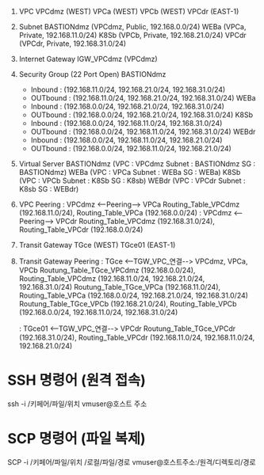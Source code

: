 1. VPC
  VPCdmz (WEST)
  VPCa   (WEST)
  VPCb   (WEST)
  VPCdr  (EAST-1)

2. Subnet
  BASTIONdmz (VPCdmz, Public, 192.168.0.0/24)
  WEBa       (VPCa, Private, 192.168.11.0/24)
  K8Sb       (VPCb, Private, 192.168.21.0/24)
  VPCdr      (VPCdr, Private, 192.168.31.0/24)

3. Internet Gateway
  IGW_VPCdmz  (VPCdmz)

4. Security Group (22 Port Open)
  BASTIONdmz
    - Inbound   : (192.168.11.0/24, 192.168.21.0/24, 192.168.31.0/24)
    - OUTbound  : (192.168.11.0/24, 192.168.21.0/24, 192.168.31.0/24)
  WEBa
    - Inbound   : (192.168.0.0/24, 192.168.21.0/24, 192.168.31.0/24)
    - OUTbound  : (192.168.0.0/24, 192.168.21.0/24, 192.168.31.0/24)
  K8Sb
    - Inbound   : (192.168.0.0/24, 192.168.11.0/24, 192.168.31.0/24)
    - OUTbound  : (192.168.0.0/24, 192.168.11.0/24, 192.168.31.0/24)
  WEBdr
    - Inbound   : (192.168.0.0/24, 192.168.11.0/24, 192.168.21.0/24)
    - OUTbound  : (192.168.0.0/24, 192.168.11.0/24, 192.168.21.0/24)

5. Virtual Server
  BASTIONdmz  (VPC : VPCdmz Subnet : BASTIONdmz SG : BASTIONdmz)
  WEBa        (VPC : VPCa   Subnet : WEBa       SG : WEBa)
  K8Sb        (VPC : VPCb   Subnet : K8Sb       SG : K8sb)
  WEBdr       (VPC : VPCdr  Subnet : K8sb       SG : WEBdr)

6. VPC Peering
  : VPCdmz <--Peering--> VPCa
    Routing_Table_VPCdmz (192.168.11.0/24), Routing_Table_VPCa (192.168.0.0/24)
  : VPCdmz <--Peering--> VPCdr
    Routing_Table_VPCdmz (192.168.31.0/24), Routing_Table_VPCdr (192.168.0.0/24)

7. Transit Gateway
  TGce    (WEST)
  TGce01  (EAST-1)

8. Transit Gateway Peering
   : TGce   <--TGW_VPC_연결--> VPCdmz, VPCa, VPCb
    Routung_Table_TGce_VPCdmz (192.168.0.0/24), Routing_Table_VPCdmz (192.168.11.0/24, 192.168.21.0/24, 192.168.31.0/24)
    Routung_Table_TGce_VPCa (192.168.11.0/24), Routing_Table_VPCa (192.168.0.0/24, 192.168.21.0/24, 192.168.31.0/24)
    Routung_Table_TGce_VPCb (192.168.21.0/24), Routing_Table_VPCb (192.168.0.0/24, 192.168.11.0/24, 192.168.31.0/24)

   : TGce01 <--TGW_VPC_연결--> VPCdr
    Routung_Table_TGce_VPCdr (192.168.31.0/24), Routing_Table_VPCdr (192.168.11.0/24, 192.168.11.0/24, 192.168.21.0/24)
   

# SSH 명령어 (원격 접속)
  ssh -i /키페어/파일/위치 vmuser@호스트 주소

# SCP 명령어 (파일 복제)
  SCP -i /키페어/파일/위치 /로컬/파일/경로 vmuser@호스트주소:/원격/디렉토리/경로



















